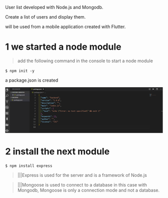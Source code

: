 
 User list developed with Node.js and Mongodb.
 
 Create a list of users and display them.

will be used from a mobile application created with Flutter.



# 1 we started a node module

>add the following command in the console to start a node module

`$ npm init -y`


a package.json is created


![](/IMG/json.png)

# 2 install the next module

`$ npm install express`

>|||Express is used for the server and is a framework of Node.js


>|||Mongoose is used to connect to a database in this case with Mongodb, Mongoose is only a connection mode and not a database. 




